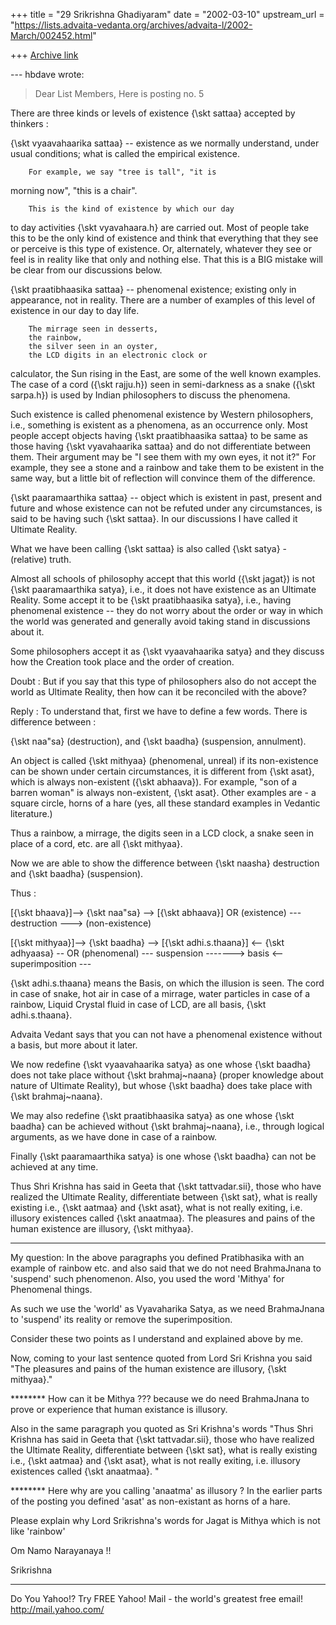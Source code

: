 +++
title = "29 Srikrishna Ghadiyaram"
date = "2002-03-10"
upstream_url = "https://lists.advaita-vedanta.org/archives/advaita-l/2002-March/002452.html"

+++
[Archive link](https://lists.advaita-vedanta.org/archives/advaita-l/2002-March/002452.html)

--- hbdave <hbd at DDIT.ERNET.IN> wrote:
> Dear List Members,
> Here is posting no. 5
>

There are three kinds or levels of existence {\skt
sattaa} accepted by
thinkers :

{\skt vyaavahaarika sattaa} --  existence as we
normally understand,
        under usual conditions; what is called the
empirical existence.

        For example, we say "tree is tall", "it is
morning now", "this
        is a chair".

        This is the kind of existence by which our day
to day
activities
        {\skt vyavahaara.h} are carried out. Most of
people take this
        to be the only kind of existence and think
that everything that
        they see or perceive is this type of
existence. Or,
alternately,
        whatever they see or feel is in reality like
that only and
nothing
        else. That this is a BIG mistake will be clear
from our
discussions
        below.

{\skt praatibhaasika sattaa} -- phenomenal existence;
existing only in
        appearance, not in reality. There are a number
of examples of
this
        level of existence in our day to day life.

        The mirrage seen in desserts,
        the rainbow,
        the silver seen in an oyster,
        the LCD digits in an electronic clock or
calculator,
        the Sun rising in the East,
        are some of the well known examples.
        The case of a cord ({\skt rajju.h}) seen in
semi-darkness as a
        snake ({\skt sarpa.h}) is used by Indian
philosophers to
discuss
        the phenomena.


Such existence is called phenomenal existence by
Western philosophers,
i.e., something is existent as a phenomena, as an
occurrence only.
Most people accept objects having {\skt praatibhaasika
sattaa} to be
same
as those having {\skt vyavahaarika sattaa} and do not
differentiate
between
them. Their argument may be "I see them with my own
eyes, it not it?"
For
example, they see a stone and a rainbow and take them
to be existent in
the
same way, but a little bit of reflection will convince
them of the
difference.

{\skt paaramaarthika sattaa} -- object which is
existent in past,
present and future and whose existence can not be
refuted under any
circumstances, is said to be having such {\skt
sattaa}. In our
discussions
I have called it Ultimate Reality.


What we have been calling {\skt sattaa} is also called
{\skt satya} -
(relative) truth.

Almost all schools of philosophy accept that this
world ({\skt jagat})
is
not {\skt paaramaarthika satya}, i.e., it does not
have existence as an
Ultimate Reality. Some accept it to be {\skt
praatibhaasika satya},
i.e.,
having phenomenal existence -- they do not worry about
the order or way
in
which the world was generated and generally avoid
taking stand in
discussions about it.

Some philosophers accept it as {\skt vyaavahaarika
satya} and they
discuss
how the Creation took place and the order of creation.

Doubt : But if you say that this type of philosophers
also do not
accept
the world as Ultimate Reality, then how can it be
reconciled with the
above?

Reply : To understand that, first we have to define a
few words. There
is difference between :

{\skt naa"sa} (destruction), and
{\skt baadha} (suspension, annulment).

An object is called {\skt mithyaa} (phenomenal,
unreal) if its
non-existence
can be shown under certain circumstances, it is
different from {\skt
asat},
which is always non-existent ({\skt abhaava}). For
example, "son of a
barren
woman" is always non-existent, {\skt asat}. Other
examples are -
a square circle, horns of a hare (yes, all these
standard examples in
Vedantic literature.)

Thus a rainbow, a mirrage, the digits seen in a LCD
clock, a snake seen
in
place of a cord, etc. are all {\skt mithyaa}.

Now we are able to show the difference between {\skt
naasha}
destruction and
{\skt baadha} (suspension).

Thus :

[{\skt bhaava}]--> {\skt naa"sa} --> [{\skt abhaava}]
OR
(existence) --- destruction ---> (non-existence)

[{\skt mithyaa}]--> {\skt baadha} --> [{\skt
adhi.s.thaana}]
                <-- {\skt adhyaasa} --
OR
(phenomenal)    --- suspension -------> basis
                <-- superimposition ---

{\skt adhi.s.thaana} means the Basis, on which the
illusion is seen.
The
cord in case of snake, hot air in case of a mirrage,
water particles in
case
of a rainbow, Liquid Crystal fluid in case of LCD, are
all basis,
{\skt adhi.s.thaana}.

Advaita Vedant says that you can not have a phenomenal
existence
without
a basis, but more about it later.

We now redefine {\skt vyaavahaarika satya} as one
whose {\skt baadha}
does
not take place without {\skt brahmaj~naana} (proper
knowledge about
nature
of Ultimate Reality), but  whose {\skt baadha} does
take place with
{\skt brahmaj~naana}.

We may also redefine {\skt praatibhaasika satya} as
one whose {\skt
baadha}
can be achieved without {\skt brahmaj~naana}, i.e.,
through logical
arguments, as we have done in case of a rainbow.

Finally {\skt paaramaarthika satya} is one whose {\skt
baadha} can not
be
achieved at any time.

Thus Shri Krishna has said in Geeta that {\skt
tattvadar.sii}, those
who
have realized the Ultimate Reality, differentiate
between {\skt sat},
what
is really existing i.e., {\skt aatmaa} and {\skt
asat}, what is not
really
exiting, i.e. illusory existences called {\skt
anaatmaa}. The pleasures
and pains of the human existence are illusory, {\skt
mithyaa}.

----------

My question:  In the above paragraphs you defined
Pratibhasika with an example of rainbow etc. and also
said that we do not need BrahmaJnana to 'suspend' such
phenomenon. Also, you used the word 'Mithya' for
Phenomenal things.

As such we use the 'world' as Vyavaharika Satya, as we
need BrahmaJnana to 'suspend' its reality or remove
the superimposition.

Consider these two points as I understand and
explained above by me.

Now, coming to your last sentence quoted from Lord Sri
Krishna you said
"The pleasures
and pains of the human existence are illusory, {\skt
mithyaa}."

******** How can it be Mithya ??? because we do need
BrahmaJnana to prove or experience that human
existance is illusory.

Also in the same paragraph you quoted as Sri Krishna's
words
"Thus Shri Krishna has said in Geeta that {\skt
tattvadar.sii}, those
who
have realized the Ultimate Reality, differentiate
between {\skt sat},
what
is really existing i.e., {\skt aatmaa} and {\skt
asat}, what is not
really
exiting, i.e. illusory existences called {\skt
anaatmaa}. "

******** Here why are you calling 'anaatma' as
illusory ? In the earlier parts of the posting you
defined 'asat' as non-existant as horns of a hare.

Please explain why Lord Srikrishna's words for Jagat
is Mithya which is not like 'rainbow'

Om Namo Narayanaya !!

Srikrishna


__________________________________________________
Do You Yahoo!?
Try FREE Yahoo! Mail - the world's greatest free email!
http://mail.yahoo.com/

